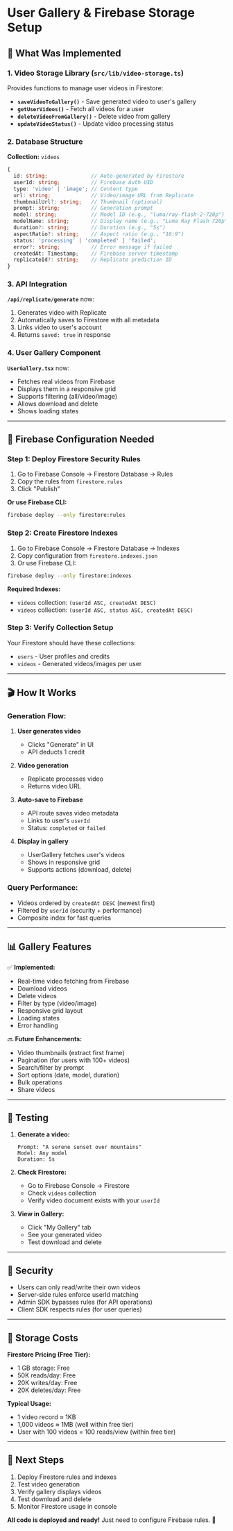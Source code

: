 # User Gallery & Firebase Storage Setup

## 🎯 What Was Implemented

### 1. Video Storage Library (`src/lib/video-storage.ts`)
Provides functions to manage user videos in Firestore:

- **`saveVideoToGallery()`** - Save generated video to user's gallery
- **`getUserVideos()`** - Fetch all videos for a user
- **`deleteVideoFromGallery()`** - Delete video from gallery
- **`updateVideoStatus()`** - Update video processing status

### 2. Database Structure

**Collection:** `videos`

```typescript
{
  id: string;              // Auto-generated by Firestore
  userId: string;          // Firebase Auth UID
  type: 'video' | 'image'; // Content type
  url: string;             // Video/image URL from Replicate
  thumbnailUrl?: string;   // Thumbnail (optional)
  prompt: string;          // Generation prompt
  model: string;           // Model ID (e.g., "luma/ray-flash-2-720p")
  modelName: string;       // Display name (e.g., "Luma Ray Flash 720p")
  duration?: string;       // Duration (e.g., "5s")
  aspectRatio?: string;    // Aspect ratio (e.g., "16:9")
  status: 'processing' | 'completed' | 'failed';
  error?: string;          // Error message if failed
  createdAt: Timestamp;    // Firebase server timestamp
  replicateId?: string;    // Replicate prediction ID
}
```

### 3. API Integration

**`/api/replicate/generate`** now:
1. Generates video with Replicate
2. Automatically saves to Firestore with all metadata
3. Links video to user's account
4. Returns `saved: true` in response

### 4. User Gallery Component

**`UserGallery.tsx`** now:
- Fetches real videos from Firebase
- Displays them in a responsive grid
- Supports filtering (all/video/image)
- Allows download and delete
- Shows loading states

---

## 🔧 Firebase Configuration Needed

### Step 1: Deploy Firestore Security Rules

1. Go to Firebase Console → Firestore Database → Rules
2. Copy the rules from `firestore.rules`
3. Click "Publish"

**Or use Firebase CLI:**
```bash
firebase deploy --only firestore:rules
```

### Step 2: Create Firestore Indexes

1. Go to Firebase Console → Firestore Database → Indexes
2. Copy configuration from `firestore.indexes.json`
3. Or use Firebase CLI:
```bash
firebase deploy --only firestore:indexes
```

**Required Indexes:**
- `videos` collection: `(userId ASC, createdAt DESC)`
- `videos` collection: `(userId ASC, status ASC, createdAt DESC)`

### Step 3: Verify Collection Setup

Your Firestore should have these collections:
- `users` - User profiles and credits
- `videos` - Generated videos/images per user

---

## 🎬 How It Works

### Generation Flow:

1. **User generates video**
   - Clicks "Generate" in UI
   - API deducts 1 credit

2. **Video generation**
   - Replicate processes video
   - Returns video URL

3. **Auto-save to Firebase**
   - API route saves video metadata
   - Links to user's `userId`
   - Status: `completed` or `failed`

4. **Display in gallery**
   - UserGallery fetches user's videos
   - Shows in responsive grid
   - Supports actions (download, delete)

### Query Performance:

- Videos ordered by `createdAt DESC` (newest first)
- Filtered by `userId` (security + performance)
- Composite index for fast queries

---

## 📊 Gallery Features

✅ **Implemented:**
- Real-time video fetching from Firebase
- Download videos
- Delete videos
- Filter by type (video/image)
- Responsive grid layout
- Loading states
- Error handling

🔜 **Future Enhancements:**
- Video thumbnails (extract first frame)
- Pagination (for users with 100+ videos)
- Search/filter by prompt
- Sort options (date, model, duration)
- Bulk operations
- Share videos

---

## 🧪 Testing

1. **Generate a video:**
   ```
   Prompt: "A serene sunset over mountains"
   Model: Any model
   Duration: 5s
   ```

2. **Check Firestore:**
   - Go to Firebase Console → Firestore
   - Check `videos` collection
   - Verify video document exists with your `userId`

3. **View in Gallery:**
   - Click "My Gallery" tab
   - See your generated video
   - Test download and delete

---

## 🔐 Security

- Users can only read/write their own videos
- Server-side rules enforce userId matching
- Admin SDK bypasses rules (for API operations)
- Client SDK respects rules (for user queries)

---

## 💾 Storage Costs

**Firestore Pricing (Free Tier):**
- 1 GB storage: Free
- 50K reads/day: Free
- 20K writes/day: Free
- 20K deletes/day: Free

**Typical Usage:**
- 1 video record ≈ 1KB
- 1,000 videos ≈ 1MB (well within free tier)
- User with 100 videos = 100 reads/view (within free tier)

---

## 🚀 Next Steps

1. Deploy Firestore rules and indexes
2. Test video generation
3. Verify gallery displays videos
4. Test download and delete
5. Monitor Firestore usage in console

**All code is deployed and ready!** Just need to configure Firebase rules. 🎉
